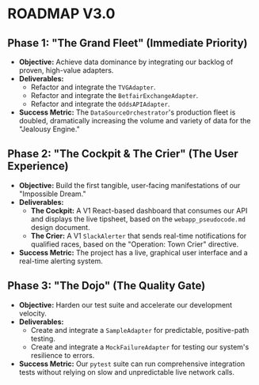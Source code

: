 # ROADMAP V3.0

## Phase 1: "The Grand Fleet" (Immediate Priority)
*   **Objective:** Achieve data dominance by integrating our backlog of proven, high-value adapters.
*   **Deliverables:**
    *   Refactor and integrate the `TVGAdapter`.
    *   Refactor and integrate the `BetfairExchangeAdapter`.
    *   Refactor and integrate the `OddsAPIAdapter`.
*   **Success Metric:** The `DataSourceOrchestrator`'s production fleet is doubled, dramatically increasing the volume and variety of data for the "Jealousy Engine."

## Phase 2: "The Cockpit & The Crier" (The User Experience)
*   **Objective:** Build the first tangible, user-facing manifestations of our "Impossible Dream."
*   **Deliverables:**
    *   **The Cockpit:** A V1 React-based dashboard that consumes our API and displays the live tipsheet, based on the `webapp_pseudocode.md` design document.
    *   **The Crier:** A V1 `SlackAlerter` that sends real-time notifications for qualified races, based on the "Operation: Town Crier" directive.
*   **Success Metric:** The project has a live, graphical user interface and a real-time alerting system.

## Phase 3: "The Dojo" (The Quality Gate)
*   **Objective:** Harden our test suite and accelerate our development velocity.
*   **Deliverables:**
    *   Create and integrate a `SampleAdapter` for predictable, positive-path testing.
    *   Create and integrate a `MockFailureAdapter` for testing our system's resilience to errors.
*   **Success Metric:** Our `pytest` suite can run comprehensive integration tests without relying on slow and unpredictable live network calls.